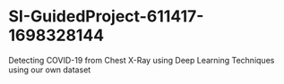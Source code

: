 # SI-GuidedProject-611417-1698328144
Detecting COVID-19 from Chest X-Ray using Deep Learning Techniques
using our own dataset
